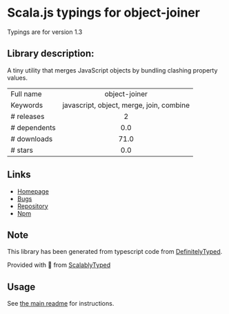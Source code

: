 
# Scala.js typings for object-joiner

Typings are for version 1.3

## Library description:
A tiny utility that merges JavaScript objects by bundling clashing property values.

|                    |                 |
| ------------------ | :-------------: |
| Full name          | object-joiner |
| Keywords           | javascript, object, merge, join, combine |
| # releases         | 2 |
| # dependents       | 0.0 |
| # downloads        | 71.0 |
| # stars            | 0.0 |

## Links
- [Homepage](https://github.com/sarukuku/object-joiner#readme)
- [Bugs](https://github.com/sarukuku/object-joiner/issues)
- [Repository](https://github.com/sarukuku/object-joiner)
- [Npm](https://www.npmjs.com/package/object-joiner)
    


## Note
This library has been generated from typescript code from [DefinitelyTyped](https://definitelytyped.org).

Provided with :purple_heart: from [ScalablyTyped](https://github.com/oyvindberg/ScalablyTyped)

## Usage
See [the main readme](../../readme.md) for instructions.


